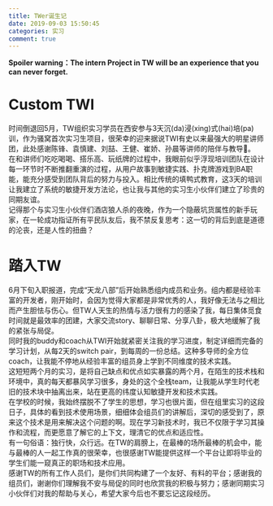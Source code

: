 ```yaml
---
title: TWer诞生记  
date: 2019-09-03 15:50:45  
categories: 实习  
comment: true  
---
```

**Spoiler warning：The intern Project in TW will be an experience that you can never forget.**

# Custom TWI
时间倒退回5月，TW组织实习学员在西安参与3天沉(da)浸(xing)式(hai)培(pa)训，作为骚窝首次实习生项目，很荣幸的迎来据说TWI有史以来最强大的明星讲师团，此处感谢陈锋、袁慎建、刘喆、王健、崔娇、孙晨等讲师的陪伴与教导🙏。   
在和讲师们吃吃喝喝、搭乐高、玩纸牌的过程中，我眼前似乎浮现培训团队在设计每一环节时不断推翻重演的过程，从用户故事到敏捷实践、扑克牌游戏到BA职能，能充分感受到团队背后的努力与投入。相比传统的填鸭式教育，这3天的培训让我建立了系统的敏捷开发方法论，也让我与其他的实习生小伙伴们建立了珍贵的同期友谊。  
记得那个与实习生小伙伴们酒店狼人杀的夜晚，作为一个隐蔽坑货属性的新手玩家，在一轮成功指证所有平民队友后，我不禁反复思考：这一切的背后到底是道德的沦丧，还是人性的扭曲？

# 踏入TW
6月下旬入职报道，完成“天龙八部”后开始熟悉组内成员和业务。组内都是经验丰富的开发者，刚开始时，会因为觉得大家都是非常优秀的人，我好像无法与之相比而产生胆怯与伤心。但TW人天生的热情与活力很有力的感染了我，每日集体觅食时间就是最效率的团建，大家交流story、聊聊日常、分享八卦，极大地缓解了我的紧张与局促。  
同时我的buddy和coach从TWI开始就紧密关注我的学习进度，制定详细而完备的学习计划，从每2天的switch pair，到每周的一份总结。这种多导师的全方位coach，让我能不停地从经验丰富的组员身上学到不同维度的技术实践。  
这短短两个月的实习，是将自己缺点和优点如实暴露的两个月，在陌生的技术栈和环境中，真的每天都暴风学习很多，身处的这个全栈team，让我能从学生时代老旧的技术块中抽离出来，站在更高的纬度认知敏捷开发和技术实践。  
在学校的时候，我始终摆脱不了学生的思想，学习也很片面，但在组里实习的这段日子，具体的看到技术使用场景，细细体会组员们的讲解后，深切的感受到了，原来这个技术是用来解决这个问题的啊。现在学习新技术时，我已不仅限于学习其操作和流程，而更愿意了解它的上下文，理清它的优点和适应性。  
有一句俗语：独行快，众行远。在TW的肩膀上，在最棒的场所最棒的机会中，能与最棒的人一起工作真的很荣幸，也很感谢TW能提供这样一个平台让即将毕业的学生们能一窥真正的职场和技术应用。  
感谢TW的所有工作人员们，是你们共同构建了一个友好、有料的平台；感谢我的组员们，谢谢你们理解我不安与局促的同时也欣赏我的积极与努力；感谢同期实习小伙伴们对我的帮助与关心，希望大家今后也不要忘记这段经历。  